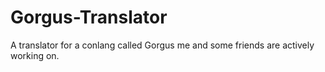 # Gorgus-Translator
A translator for a conlang called Gorgus me and some friends are actively working on.
